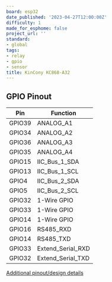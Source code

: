 ```yaml
---
board: esp32
date_published: '2023-04-27T12:00:00Z'
difficulty: 1
made_for_esphome: false
project_url: ''
standard:
- global
tags:
- relay
- gpio
- sensor
title: KinCony KC868-A32
---
```


## GPIO Pinout

| Pin    | Function            |
| ------ | ------------------- |
| GPIO39 | ANALOG_A1           |
| GPIO34 | ANALOG_A2           |
| GPIO36 | ANALOG_A3           |
| GPIO35 | ANALOG_A4           |
| GPIO15 | IIC_Bus_1_SDA       |
| GPIO13 | IIC_Bus_1_SCL       |
| GPIO4  | IIC_Bus_2_SDA       |
| GPIO5  | IIC_Bus_2_SCL       |
| GPIO32 | 1-Wire GPIO         |
| GPIO33 | 1-Wire GPIO         |
| GPIO14 | 1-Wire GPIO         |
| GPIO16 | RS485_RXD           |
| GPIO14 | RS485_TXD           |
| GPIO33 | Extend_Serial_RXD   |
| GPIO32 | Extend_Serial_TXD   |
[Additional pinout/design details](https://www.kincony.com/arduino-esp32-32-channel-relay-module-kc868-a32.html)